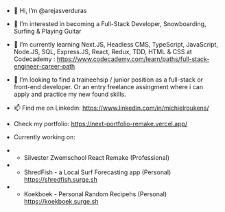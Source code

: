 - 👋 Hi, I’m @arejasverduras
- 👀 I’m interested in becoming a Full-Stack Developer, Snowboarding, Surfing & Playing Guitar
- 🌱 I’m currently learning Next.JS, Headless CMS, TypeScript, JavaScript, Node.JS, SQL, Express.JS, React, Redux, TDD, HTML & CSS at Codecademy : https://www.codecademy.com/learn/paths/full-stack-engineer-career-path
- 💞️ I’m looking to find a traineehsip / junior position as a full-stack or front-end developer. Or an entry freelance assingment where i can apply and practice my new found skills.
- 📫 Find me on Linkedin: https://www.linkedin.com/in/michielroukens/
- Check my portfolio: 
https://next-portfolio-remake.vercel.app/

- Currently working on:
- - Silvester Zwemschool React Remake (Professional)
- - ShredFish - a Local Surf Forecasting app (Personal) https://shredfish.surge.sh
- - Koekboek - Personal Random Recipehs (Personal) https://koekboek.surge.sh


<!---
arejasverduras/arejasverduras is a ✨ special ✨ repository because its `README.md` (this file) appears on your GitHub profile.
You can click the Preview link to take a look at your changes.
--->
